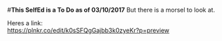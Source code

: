 #**This SelfEd is a To Do as of 03/10/2017**
But there is a morsel to look at.


Heres a link:    
https://plnkr.co/edit/k0sSFQgGajbb3k0zyeKr?p=preview

